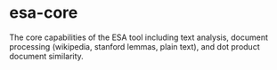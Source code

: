 # esa-core
The core capabilities of the ESA tool including text analysis, document processing (wikipedia, stanford lemmas, plain text), and dot product document similarity. 
